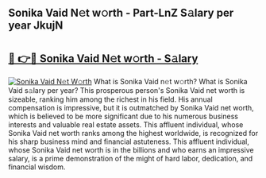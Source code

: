 ## Sonika Vaid N𝚎t w𝚘rth - Part-LnZ S𝚊lary per year JkujN

# <h2><a href="http://gc3fmt.nevu.top/?p=Sonika+Vaid">🔗 👉🔴 Sonika Vaid N𝚎t w𝚘rth - S𝚊lary</a></h2>

[![Sonika Vaid N𝚎t W𝚘rth](https://i.imgur.com/Oavwk0R.jpeg)](http://gc3fmt.nevu.top/?p=Sonika+Vaid)
What is Sonika Vaid n𝚎t w𝚘rth? What is Sonika Vaid s𝚊lary per year?
This prosperous person's Sonika Vaid net worth is sizeable, ranking him among the richest in his field. His annual compensation is impressive, but it is outmatched by Sonika Vaid net worth, which is believed to be more significant due to his numerous business interests and valuable real estate assets. This affluent individual, whose Sonika Vaid net worth ranks among the highest worldwide, is recognized for his sharp business mind and financial astuteness. This affluent individual, whose Sonika Vaid net worth is in the billions and who earns an impressive salary, is a prime demonstration of the might of hard labor, dedication, and financial wisdom.
